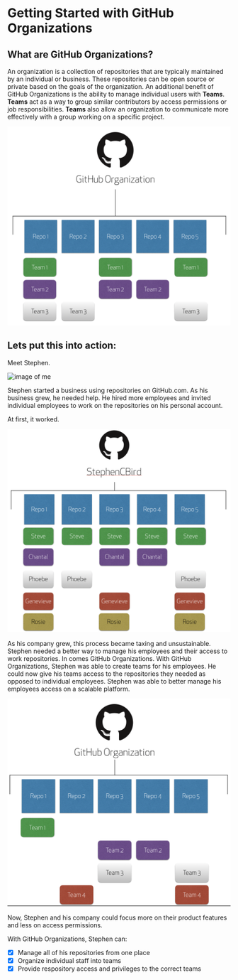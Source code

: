 # Getting Started with GitHub Organizations
## What are GitHub Organizations?

An organization is a collection of repositories that are typically maintained by an individual or business.  These repositories can be open source or private based on the goals of the organization.  An additional benefit of GitHub Organizations is the ability to manage individual users with **Teams**.  **Teams** act as a way to group similar contributors by access permissions or job responsibilities. **Teams** also allow an organization to communicate more effectively with a group working on a specific project.

![GitHub_orgchart](img/GitHub_orgschart.png)

## Lets put this into action:

Meet Stephen.

![image of me](https://avatars2.githubusercontent.com/u/42813339?s=60&v=4)

Stephen started a business using repositories on GitHub.com. As his business grew, he needed help.  He hired more employees and invited individual employees to work on the repositories on his personal account.

At first, it worked. 

![scb_repo](img/StephenCBird_repo.png)

As his company grew, this process became taxing and unsustainable. Stephen needed a better way to manage his employees and their access to work repositories. In comes GitHub Organizations. With GitHub Organizations, Stephen was able to create teams for his employees. He could now give his teams access to the repositories they needed as opposed to individual employees. Stephen was able to better manage his employees access on a scalable platform.

![scb_org](img/StephenCBird_org.png)

Now, Stephen and his company could focus more on their product features and less on access permissions.

With GitHub Organizations, Stephen can:
- [x] Manage all of his repositories from one place
- [x] Organize individual staff into teams
- [x] Provide respository access and privileges to the correct teams
